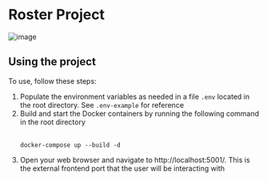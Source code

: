 # Roster Project

![image](https://github.com/edisonwang03/roster-app/assets/49788106/1fb7510a-05f1-4639-a0e1-7ea9f1825c55)

## Using the project

To use, follow these steps:

<ol>
  <li>Populate the environment variables as needed in a file <code>.env</code> located in the root directory. See <code>.env-example</code> for reference</li>
  <li>Build and start the Docker containers by running the following command in the root directory</li>
  <br>
   
    docker-compose up --build -d
  <li>Open your web browser and navigate to http://localhost:5001/. This is the external frontend port that the user will be interacting with</li>
</ol>
